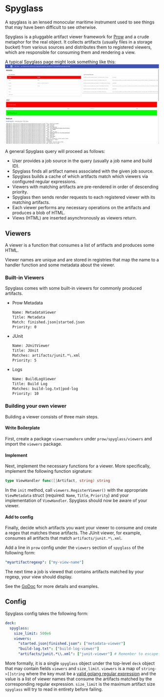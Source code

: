# Spyglass
A spyglass is an lensed monocular maritime instrument used to see things that may have been
difficult to see otherwise.

Spyglass is a pluggable artifact viewer framework for [Prow](..) and a crude
metaphor for the real object. It collects artifacts (usually files in a storage
bucket) from various sources and distributes them to registered viewers, which
are responsible for consuming them and rendering a view.

A typical Spyglass page might look something like this:
![I'm not a graphic designer I just make the backend](spyglass-example.png)

A general Spyglass query will proceed as follows:
- User provides a job source in the query (usually a job name and build ID).
- Spyglass finds all artifact names associated with the given job source.
- Spyglass builds a cache of which artifacts match which viewers via
  configured regular expressions.
- Viewers with matching artifacts are pre-rendered in order of descending
  priority.
- Spyglass then sends render requests to each registered viewer with its
  matching artifacts.
- Each viewer performs any necessary operations on the artifacts and produces
  a blob of HTML.
- Views (HTML) are inserted asynchronously as viewers return.


## Viewers
A viewer is a function that consumes a list of artifacts and produces some
HTML.

Viewer names are unique and are stored in registries that map the name
to a handler function and some metadata about the viewer.


### Built-in Viewers
Spyglass comes with some built-in viewers for commonly produced artifacts.

- Prow Metadata  
  ```
  Name: MetadataViewer
  Title: Metadata
  Match: finished.json|started.json
  Priority: 0
  ```
- JUnit  
  ```
  Name: JUnitViewer
  Title: JUnit
  Matches: artifacts/junit.*\.xml
  Priority: 5
  ```
- Logs  
  ```
  Name: BuildLogViewer
  Title: Build Log
  Matches: build-log.txt|pod-log
  Priority: 10
  ```

### Building your own viewer
Building a viewer consists of three main steps.

#### Write Boilerplate
First, create a package `viewernamehere` under `prow/spyglass/viewers` and
import the `viewers` package.

#### Implement
Next, implement the necessary functions for a viewer. More specifically,
implement the following function signature:
```go
type ViewHandler func([]Artifact, string) string
```

In the `init` method, call `viewers.RegisterViewer()` with the appropriate
`ViewMetadata` struct (required: `Name`, `Title`, `Priority`) and your implementation of `ViewHandler`.
Spyglass should now be aware of your viewer.

#### Add to config
Finally, decide which artifacts you want your viewer to consume and create a regex that
matches these artifacts. The JUnit viewer, for example, consumes all
artifacts that match `artifacts/junit.*\.xml`.

Add a line in `prow` config under the `viewers` section of `spyglass` of the following form:
```yaml
"myartifactregexp": ["my-view-name"]
```

The next time a job is viewed that contains artifacts matched by your regexp,
your view should display.

See the [GoDoc](https://godoc.org/k8s.io/test-infra/prow/spyglass/viewers) for
more details and examples.

## Config
Spyglass config takes the following form:
```yaml
deck:
  spyglass:
    size_limit: 500e6
    viewers:
      "started.json|finished.json": ["metadata-viewer"]
      "build-log.txt": ["build-log-viewer"]
      "artifacts/junit.*\\.xml": ["junit-viewer"] # Remember to escape your '\' in yaml strings!
```

More formally, it is a single `spyglass` object under the top-level `deck`
object that may contain fields `viewers` and `size_limit`. `viewers` is a map of `string->[]string`
where the key must be a [valid golang regular
expression](https://github.com/google/re2/wiki/Syntax) and the value is a list
of viewer names that consume the artifacts matched by the corresponding regular
expression. `size_limit` is the maximum artifact size `spyglass` will try to
read in entirety before failing.



